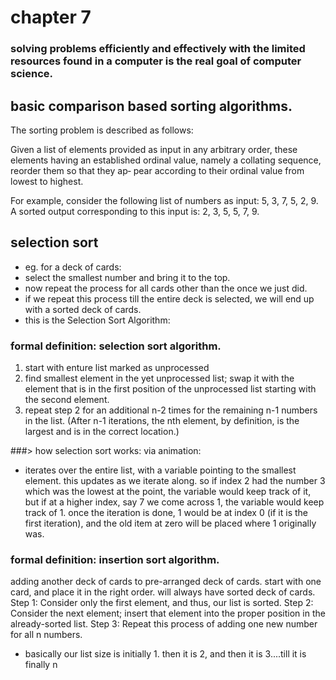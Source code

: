 # chapter 7

### solving problems efficiently and effectively with the limited resources found in a computer is the real goal of computer science. 
## basic comparison based sorting algorithms. 

The sorting problem is described as follows:

Given a list of elements provided as input in any arbitrary order, these elements having an established ordinal value, namely a collating sequence, reorder them so that they ap‐ pear according to their ordinal value from lowest to highest.

For example, consider the following list of numbers as input: 5, 3, 7, 5, 2, 9. A sorted output corresponding to this input is: 2, 3, 5, 5, 7, 9.

## selection sort
- eg. for a deck of cards: 
- select the smallest number and bring it to the top. 
- now repeat the process for all cards other than the once we just did. 
- if we repeat this process till the entire deck is selected, we will end up with a sorted deck of cards. 
- this is the Selection Sort Algorithm: 

### formal definition: selection sort algorithm. 
1. start with enture list marked as unprocessed
2. find smallest element in the yet unprocessed list; swap it with the element that is in the first position of the unprocessed list starting with the second element. 
3. repeat step 2 for an additional n-2 times for the remaining n-1 numbers in the list. (After n-1 iterations, the nth element, by definition, is the largest and is in the correct location.)

###> how selection sort works: 
via animation: 
- iterates over the entire list, with a variable pointing to the smallest element. this updates as we iterate along. so if index 2 had the number 3 which was the lowest at the point, the variable would keep track of it, but if at a higher index, say 7 we come across 1, the variable would keep track of 1. once the iteration is done, 1 would be at index 0 (if it is the first iteration), and the old item at zero will be placed where 1 originally was. 

### formal definition: insertion sort algorithm. 
adding another deck of cards to pre-arranged deck of cards. start with one card, and place it in the right order. will always have sorted deck of cards. 
Step 1: Consider only the first element, and thus, our list is sorted.
Step 2: Consider the next element; insert that element into the proper position in the already-sorted list.
Step 3: Repeat this process of adding one new number for all n numbers.

- basically our list size is initially 1. then it is 2, and then it is 3....till it is finally n